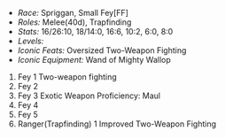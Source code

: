 - *Race:* Spriggan, Small Fey[FF] 
- *Roles:* Melee(40d), Trapfinding
- *Stats:* 16/26:10, 18/14:0, 16:6, 10:2, 6:0, 8:0
- *Levels:*
- *Iconic Feats:* Oversized Two-Weapon Fighting
- *Iconic Equipment:* Wand of Mighty Wallop
 1. Fey 1 Two-weapon fighting
 2. Fey 2
 3. Fey 3 Exotic Weapon Proficiency: Maul
 4. Fey 4
 5. Fey 5
 6. Ranger(Trapfinding) 1 Improved Two-Weapon Fighting

